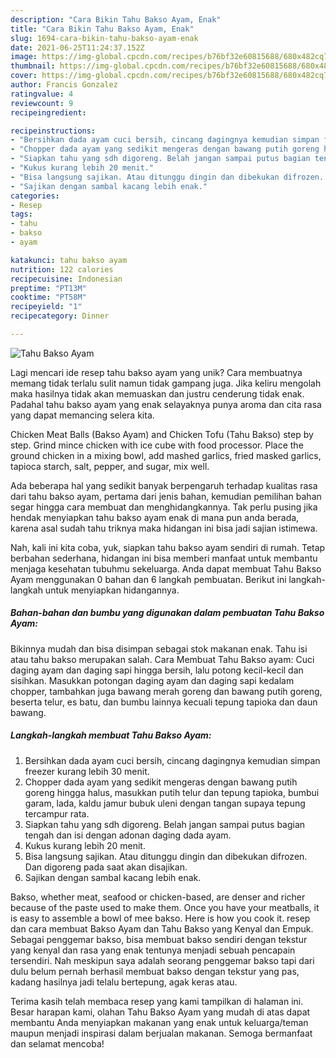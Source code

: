 ```yaml
---
description: "Cara Bikin Tahu Bakso Ayam, Enak"
title: "Cara Bikin Tahu Bakso Ayam, Enak"
slug: 1694-cara-bikin-tahu-bakso-ayam-enak
date: 2021-06-25T11:24:37.152Z
image: https://img-global.cpcdn.com/recipes/b76bf32e60815688/680x482cq70/tahu-bakso-ayam-foto-resep-utama.jpg
thumbnail: https://img-global.cpcdn.com/recipes/b76bf32e60815688/680x482cq70/tahu-bakso-ayam-foto-resep-utama.jpg
cover: https://img-global.cpcdn.com/recipes/b76bf32e60815688/680x482cq70/tahu-bakso-ayam-foto-resep-utama.jpg
author: Francis Gonzalez
ratingvalue: 4
reviewcount: 9
recipeingredient:

recipeinstructions:
- "Bersihkan dada ayam cuci bersih, cincang dagingnya kemudian simpan freezer kurang lebih 30 menit."
- "Chopper dada ayam yang sedikit mengeras dengan bawang putih goreng hingga halus, masukkan putih telur dan tepung tapioka, bumbui garam, lada, kaldu jamur bubuk uleni dengan tangan supaya tepung tercampur rata."
- "Siapkan tahu yang sdh digoreng. Belah jangan sampai putus bagian tengah dan isi dengan adonan daging dada ayam."
- "Kukus kurang lebih 20 menit."
- "Bisa langsung sajikan. Atau ditunggu dingin dan dibekukan difrozen. Dan digoreng pada saat akan disajikan."
- "Sajikan dengan sambal kacang lebih enak."
categories:
- Resep
tags:
- tahu
- bakso
- ayam

katakunci: tahu bakso ayam 
nutrition: 122 calories
recipecuisine: Indonesian
preptime: "PT13M"
cooktime: "PT58M"
recipeyield: "1"
recipecategory: Dinner

---
```



![Tahu Bakso Ayam](https://img-global.cpcdn.com/recipes/b76bf32e60815688/680x482cq70/tahu-bakso-ayam-foto-resep-utama.jpg)

Lagi mencari ide resep tahu bakso ayam yang unik? Cara membuatnya memang tidak terlalu sulit namun tidak gampang juga. Jika keliru mengolah maka hasilnya tidak akan memuaskan dan justru cenderung tidak enak. Padahal tahu bakso ayam yang enak selayaknya punya aroma dan cita rasa yang dapat memancing selera kita.

Chicken Meat Balls (Bakso Ayam) and Chicken Tofu (Tahu Bakso) step by step. Grind mince chicken with ice cube with food processor. Place the ground chicken in a mixing bowl, add mashed garlics, fried masked garlics, tapioca starch, salt, pepper, and sugar, mix well.

Ada beberapa hal yang sedikit banyak berpengaruh terhadap kualitas rasa dari tahu bakso ayam, pertama dari jenis bahan, kemudian pemilihan bahan segar hingga cara membuat dan menghidangkannya. Tak perlu pusing jika hendak menyiapkan tahu bakso ayam enak di mana pun anda berada, karena asal sudah tahu triknya maka hidangan ini bisa jadi sajian istimewa.


Nah, kali ini kita coba, yuk, siapkan tahu bakso ayam sendiri di rumah. Tetap berbahan sederhana, hidangan ini bisa memberi manfaat untuk membantu menjaga kesehatan tubuhmu sekeluarga. Anda dapat membuat Tahu Bakso Ayam menggunakan 0 bahan dan 6 langkah pembuatan. Berikut ini langkah-langkah untuk menyiapkan hidangannya.

<!--inarticleads1-->

##### Bahan-bahan dan bumbu yang digunakan dalam pembuatan Tahu Bakso Ayam:



Bikinnya mudah dan bisa disimpan sebagai stok makanan enak. Tahu isi atau tahu bakso merupakan salah. Cara Membuat Tahu Bakso ayam: Cuci daging ayam dan daging sapi hingga bersih, lalu potong kecil-kecil dan sisihkan. Masukkan potongan daging ayam dan daging sapi kedalam chopper, tambahkan juga bawang merah goreng dan bawang putih goreng, beserta telur, es batu, dan bumbu lainnya kecuali tepung tapioka dan daun bawang. 

<!--inarticleads2-->

##### Langkah-langkah membuat Tahu Bakso Ayam:

1. Bersihkan dada ayam cuci bersih, cincang dagingnya kemudian simpan freezer kurang lebih 30 menit.
1. Chopper dada ayam yang sedikit mengeras dengan bawang putih goreng hingga halus, masukkan putih telur dan tepung tapioka, bumbui garam, lada, kaldu jamur bubuk uleni dengan tangan supaya tepung tercampur rata.
1. Siapkan tahu yang sdh digoreng. Belah jangan sampai putus bagian tengah dan isi dengan adonan daging dada ayam.
1. Kukus kurang lebih 20 menit.
1. Bisa langsung sajikan. Atau ditunggu dingin dan dibekukan difrozen. Dan digoreng pada saat akan disajikan.
1. Sajikan dengan sambal kacang lebih enak.


Bakso, whether meat, seafood or chicken-based, are denser and richer because of the paste used to make them. Once you have your meatballs, it is easy to assemble a bowl of mee bakso. Here is how you cook it. resep dan cara membuat Bakso Ayam dan Tahu Bakso yang Kenyal dan Empuk. Sebagai penggemar bakso, bisa membuat bakso sendiri dengan tekstur yang kenyal dan rasa yang enak tentunya menjadi sebuah pencapain tersendiri. Nah meskipun saya adalah seorang penggemar bakso tapi dari dulu belum pernah berhasil membuat bakso dengan tekstur yang pas, kadang hasilnya jadi telalu bertepung, agak keras atau. 

Terima kasih telah membaca resep yang kami tampilkan di halaman ini. Besar harapan kami, olahan Tahu Bakso Ayam yang mudah di atas dapat membantu Anda menyiapkan makanan yang enak untuk keluarga/teman maupun menjadi inspirasi dalam berjualan makanan. Semoga bermanfaat dan selamat mencoba!
